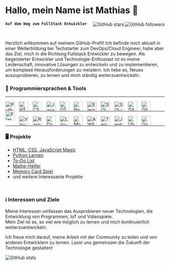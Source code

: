 # Hallo, mein Name ist Mathias 👋

  <img align="right" src="https://img.shields.io/github/followers/Satisfraction?style=social" alt="GitHub followers">
  <img align="right" src="https://img.shields.io/github/stars/Satisfraction?style=social" alt="GitHub stars">

**`Auf dem Weg zum FullStack Entwickler`**

</br>

Herzlich willkommen auf meinem GitHub-Profil! Ich befinde mich aktuell in einer Weiterbildung bei Techstarter zum DevOps/Cloud Engineer, habe aber das Ziel, mich in die Richtung Fullstack Entwickler zu bewegen. Als begeisterter Entwickler und Technologie-Enthusiast ist es meine Leidenschaft, innovative Lösungen zu entwickeln und zu implementieren, um komplexe Herausforderungen zu meistern. Ich liebe es, Neues auszuprobieren, zu lernen und mich ständig weiterzuentwickeln. 

### 🧰 Programmiersprachen & Tools

---
<img align="left" alt="Python" width="30px" style="padding-right:10px;" src="https://cdn.jsdelivr.net/gh/devicons/devicon/icons/python/python-original.svg"/>
<img align="left" alt="HTML5" width="30px" style="padding-right:10px;" src="https://cdn.jsdelivr.net/gh/devicons/devicon/icons/html5/html5-original.svg"/>
<img align="left" alt="CSS3" width="30px" style="padding-right:10px;" src="https://cdn.jsdelivr.net/gh/devicons/devicon/icons/css3/css3-original.svg"/>
<img align="left" alt="JavaScript" width="30px" style="padding-right:10px;" src="https://cdn.jsdelivr.net/gh/devicons/devicon/icons/javascript/javascript-original.svg"/>
<img align="left" alt="QT" width="30px" style="padding-right:10px;" src="https://cdn.jsdelivr.net/gh/devicons/devicon/icons/qt/qt-original.svg"/>
<img align="left" alt="Node.js" width="30px" style="padding-right:10px;" src="https://cdn.jsdelivr.net/gh/devicons/devicon/icons/nodejs/nodejs-original.svg"/>
<img align="left" alt="Electron" width="30px" style="padding-right:10px;" src="https://cdn.jsdelivr.net/gh/devicons/devicon/icons/electron/electron-original.svg"/>
<img align="left" alt="SQL" width="30px" style="padding-right:10px;" src="https://cdn.jsdelivr.net/gh/devicons/devicon/icons/mysql/mysql-original.svg"/>
<img align="left" alt="SQLite" width="30px" style="padding-right:10px;" src="https://cdn.jsdelivr.net/gh/devicons/devicon/icons/sqlite/sqlite-original.svg"/>
<img align="left" alt="Git" width="30px" style="padding-right:10px;" src="https://cdn.jsdelivr.net/gh/devicons/devicon/icons/git/git-original.svg"/>
<img align="left" alt="Github" width="30px" style="padding-right:10px;" src="https://cdn.jsdelivr.net/gh/devicons/devicon/icons/github/github-original.svg"/>
<img align="left" alt="Flask" width="30px" style="padding-right:10px;" src="https://cdn.jsdelivr.net/gh/devicons/devicon/icons/flask/flask-original.svg"/>


</br>

---

<img align="left" alt="Visual Studio Code" width="30px" style="padding-right:10px;" src="https://cdn.jsdelivr.net/gh/devicons/devicon/icons/visualstudio/visualstudio-plain.svg"/>
<img align="left" alt="RaspberryPi" width="30px" style="padding-right:10px;" src="https://cdn.jsdelivr.net/gh/devicons/devicon/icons/raspberrypi/raspberrypi-original.svg"/>
<img align="left" alt="Docker" width="30px" style="padding-right:10px;" src="https://cdn.jsdelivr.net/gh/devicons/devicon/icons/docker/docker-original.svg"/>
<img align="left" alt="Linux" width="30px" style="padding-right:10px;" src="https://cdn.jsdelivr.net/gh/devicons/devicon/icons/linux/linux-original.svg"/>
<img align="left" alt="MongoDB" width="30px" style="padding-right:10px;" src="https://cdn.jsdelivr.net/gh/devicons/devicon/icons/mongodb/mongodb-original.svg"/>
<img align="left" alt="AWS" width="30px" style="padding-right:10px;" src="https://cdn.jsdelivr.net/gh/devicons/devicon/icons/amazonwebservices/amazonwebservices-original.svg"/>
<img align="left" alt="Terraform" width="30px" style="padding-right:10px;" src="https://cdn.jsdelivr.net/gh/devicons/devicon/icons/terraform/terraform-original.svg"/>
<img align="left" alt="Jenkins" width="30px" style="padding-right:10px;" src="https://cdn.jsdelivr.net/gh/devicons/devicon/icons/jenkins/jenkins-original.svg"/>
<img align="left" alt="Ubuntu" width="30px" style="padding-right:10px;" src="https://cdn.jsdelivr.net/gh/devicons/devicon/icons/ubuntu/ubuntu-plain.svg"/>
<img align="left" alt="GoDot" width="30px" style="padding-right:10px;" src="https://cdn.jsdelivr.net/gh/devicons/devicon/icons/godot/godot-original.svg"/>


</br>

---

### 🖥️ Projekte

- [HTML, CSS, JavaScript Magic](https://github.com/Satisfraction/html-css-js-magic)
- [Python Lernen](https://github.com/Satisfraction/Python-Lernen)
- [To-Do List](https://github.com/Satisfraction/to-do-list)
- [Mathe-Helfer](https://github.com/Satisfraction/Mathe-Helfer)
- [Memory Card Spiel](https://github.com/Satisfraction/Memory-Card-Spiel)
- und weitere Interessante Projekte

</br>

### ℹ️ Interessen und Ziele

Meine Interessen umfassen das Ausprobieren neuer Technologien, die Entwicklung von Programmen, IoT und Videospiele. </br>
Mein Ziel ist es, so viel wie möglich zu lernen und mich kontinuierlich weiterzuentwickeln.

Ich freue mich darauf, meine Arbeit mit der Community zu teilen und von anderen Entwicklern zu lernen. Lasst uns gemeinsam die Zukunft der Technologie gestalten!

![GitHub stats](https://github-readme-stats.vercel.app/api?username=Satisfraction&show_icons=true&theme=radical&bg_color=37eb34)